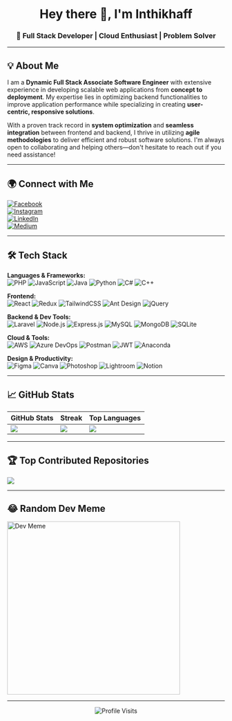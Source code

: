 <h1 align="center">Hey there 👋, I'm Inthikhaff</h1>
<h3 align="center">🚀 Full Stack Developer | Cloud Enthusiast | Problem Solver</h3>

---

## 💡 About Me

I am a **Dynamic Full Stack Associate Software Engineer** with extensive experience in developing scalable web applications from **concept to deployment**. My expertise lies in optimizing backend functionalities to improve application performance while specializing in creating **user-centric, responsive solutions**.

With a proven track record in **system optimization** and **seamless integration** between frontend and backend, I thrive in utilizing **agile methodologies** to deliver efficient and robust software solutions. I'm always open to collaborating and helping others—don't hesitate to reach out if you need assistance!

---

## 🌍 Connect with Me

[![Facebook](https://img.shields.io/badge/Facebook-%231877F2.svg?logo=Facebook&logoColor=white)](https://web.facebook.com/inthikhaff.ismail)  
[![Instagram](https://img.shields.io/badge/Instagram-%23E4405F.svg?logo=Instagram&logoColor=white)](https://www.instagram.com/miminthodals99/)  
[![LinkedIn](https://img.shields.io/badge/LinkedIn-%230077B5.svg?logo=linkedin&logoColor=white)](https://www.linkedin.com/in/mohamed-inthikhaff)  
[![Medium](https://img.shields.io/badge/Medium-%2312100E.svg?logo=medium&logoColor=white)](https://medium.com/@mhdinthikaff)

---

## 🛠️ Tech Stack

**Languages & Frameworks:**  
![PHP](https://img.shields.io/badge/php-777BB4?style=for-the-badge&logo=php&logoColor=white)
![JavaScript](https://img.shields.io/badge/javascript-%23323330.svg?style=for-the-badge&logo=javascript&logoColor=%23F7DF1E)
![Java](https://img.shields.io/badge/java-%23ED8B00.svg?style=for-the-badge&logo=java&logoColor=white)
![Python](https://img.shields.io/badge/python-3670A0?style=for-the-badge&logo=python&logoColor=ffdd54)
![C#](https://img.shields.io/badge/c%23-%23239120.svg?style=for-the-badge&logo=c-sharp&logoColor=white)
![C++](https://img.shields.io/badge/c++-%2300599C.svg?style=for-the-badge&logo=c%2B%2B&logoColor=white)

**Frontend:**  
![React](https://img.shields.io/badge/react-%2320232a.svg?style=for-the-badge&logo=react&logoColor=%2361DAFB)
![Redux](https://img.shields.io/badge/redux-%23593d88.svg?style=for-the-badge&logo=redux&logoColor=white)
![TailwindCSS](https://img.shields.io/badge/tailwindcss-%2338B2AC.svg?style=for-the-badge&logo=tailwind-css&logoColor=white)
![Ant Design](https://img.shields.io/badge/AntDesign-%230170FE.svg?style=for-the-badge&logo=ant-design&logoColor=white)
![jQuery](https://img.shields.io/badge/jquery-%230769AD.svg?style=for-the-badge&logo=jquery&logoColor=white)

**Backend & Dev Tools:**  
![Laravel](https://img.shields.io/badge/laravel-%23FF2D20.svg?style=for-the-badge&logo=laravel&logoColor=white)
![Node.js](https://img.shields.io/badge/node.js-6DA55F.svg?style=for-the-badge&logo=node.js&logoColor=white)
![Express.js](https://img.shields.io/badge/express.js-%23404d59.svg?style=for-the-badge&logo=express&logoColor=%2361DAFB)
![MySQL](https://img.shields.io/badge/mysql-%2300f.svg?style=for-the-badge&logo=mysql&logoColor=white)
![MongoDB](https://img.shields.io/badge/MongoDB-%234ea94b.svg?style=for-the-badge&logo=mongodb&logoColor=white)
![SQLite](https://img.shields.io/badge/sqlite-%2307405e.svg?style=for-the-badge&logo=sqlite&logoColor=white)

**Cloud & Tools:**  
![AWS](https://img.shields.io/badge/AWS-%23FF9900.svg?style=for-the-badge&logo=amazon-aws&logoColor=white)
![Azure DevOps](https://img.shields.io/badge/azure-%230072C6.svg?style=for-the-badge&logo=azure-devops&logoColor=white)
![Postman](https://img.shields.io/badge/Postman-FF6C37?style=for-the-badge&logo=postman&logoColor=white)
![JWT](https://img.shields.io/badge/JWT-black?style=for-the-badge&logo=JSON%20web%20tokens)
![Anaconda](https://img.shields.io/badge/Anaconda-%2344A833.svg?style=for-the-badge&logo=anaconda&logoColor=white)

**Design & Productivity:**  
![Figma](https://img.shields.io/badge/figma-%23F24E1E.svg?style=for-the-badge&logo=figma&logoColor=white)
![Canva](https://img.shields.io/badge/Canva-%2300C4CC.svg?style=for-the-badge&logo=Canva&logoColor=white)
![Photoshop](https://img.shields.io/badge/adobephotoshop-%2331A8FF.svg?style=for-the-badge&logo=adobephotoshop&logoColor=white)
![Lightroom](https://img.shields.io/badge/Adobe%20Lightroom-31A8FF.svg?style=for-the-badge&logo=Adobe%20Lightroom&logoColor=white)
![Notion](https://img.shields.io/badge/Notion-%23000000.svg?style=for-the-badge&logo=notion&logoColor=white)

---

## 📈 GitHub Stats

| GitHub Stats | Streak | Top Languages |
|--------------|--------|----------------|
| ![](https://github-readme-stats.vercel.app/api?username=miminthikhaff&theme=dark&hide_border=false&include_all_commits=true&count_private=true) | ![](https://github-readme-streak-stats.herokuapp.com/?user=miminthikhaff&theme=dark&hide_border=false) | ![](https://github-readme-stats.vercel.app/api/top-langs/?username=miminthikhaff&theme=dark&hide_border=false&include_all_commits=true&count_private=true&layout=compact) |

---

## 🏆 Top Contributed Repositories

![](https://github-contributor-stats.vercel.app/api?username=miminthikhaff&limit=5&theme=dark&combine_all_yearly_contributions=true)

---

## 😂 Random Dev Meme

<img src="https://randommeme-five.vercel.app/" alt="Dev Meme" height="400"/>

---

<p align="center">
  <img src="https://visitcount.itsvg.in/api?id=miminthikhaff&icon=0&color=1" alt="Profile Visits"/>
</p>

<!-- Made with ❤️ using GPRM (https://gprm.itsvg.in) -->

